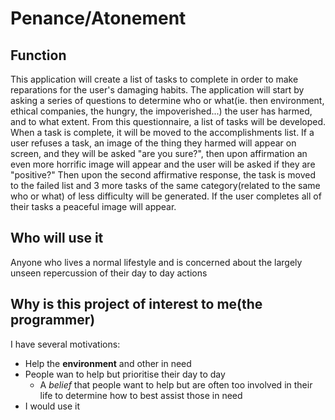 # Penance/Atonement

## Function

This application will create a list of tasks to complete in order to make reparations for the user's damaging habits. 
The application will start by asking a series of questions to determine who or what(ie. then environment, ethical 
companies, the hungry, the impoverished...) the user has harmed, and to what extent. From this questionnaire, a list of 
tasks will be developed. When a task is complete, it will be moved to the accomplishments list. If a user refuses a 
task, an image of the thing they harmed will appear on screen, and they will be asked "are you sure?", then upon 
affirmation an even more horrific image will appear and the user will be asked if they are "positive?" Then upon the 
second affirmative response, the task is moved to the failed list and 3 more tasks of the same category(related to the 
same who or what) of less difficulty will be generated. If the user completes all of their tasks a peaceful image will 
appear.

## Who will use it

Anyone who lives a normal lifestyle and is concerned about the largely unseen repercussion of their day to day actions

## Why is this project of interest to me(the programmer)

I have several motivations:
- Help the **environment** and other in need
- People wan to help but prioritise their day to day
    - A *belief* that people want to help but are often too involved in their life to determine how to best assist those 
    in need
- I would use it